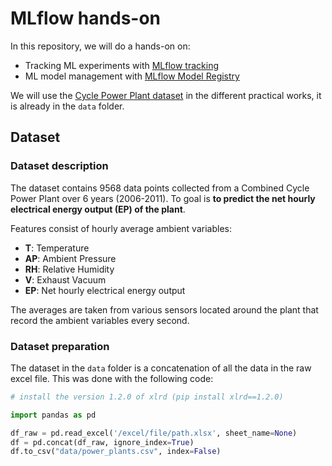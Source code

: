 # MLflow hands-on

In this repository, we will do a hands-on on:

- Tracking ML experiments with [MLflow tracking](https://www.mlflow.org/docs/latest/tracking.html)
- ML model management with [MLflow Model Registry](https://www.mlflow.org/docs/latest/model-registry.html)

We will use the [Cycle Power Plant dataset](https://archive.ics.uci.edu/ml/datasets/combined+cycle+power+plant)
in the different practical works, it is already in the `data` folder.

## Dataset

### Dataset description

The dataset contains 9568 data points collected from a Combined Cycle Power Plant over 6 years (2006-2011).
To goal is **to predict the net hourly electrical energy output (EP) of the plant**.

Features consist of hourly average ambient variables:

- **T**: Temperature
- **AP**: Ambient Pressure
- **RH**: Relative Humidity
- **V**: Exhaust Vacuum
- **EP**: Net hourly electrical energy output

The averages are taken from various sensors located around the plant that record the ambient variables every second.

### Dataset preparation

The dataset in the `data` folder is a concatenation of all the data in the raw excel file.
This was done with the following code:

```python
# install the version 1.2.0 of xlrd (pip install xlrd==1.2.0)

import pandas as pd

df_raw = pd.read_excel('/excel/file/path.xlsx', sheet_name=None)
df = pd.concat(df_raw, ignore_index=True)
df.to_csv("data/power_plants.csv", index=False)
```